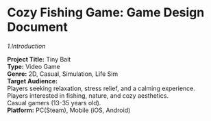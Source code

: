 # Cozy Fishing Game: Game Design Document

<i>1.Introduction</i>

<p>
<b>Project Title:</b> Tiny Bait
<br><b>Type:</b> Video Game
<br><b>Genre:</b> 2D, Casual, Simulation, Life Sim
<br><b>Target Audience:</b> 
<br>Players seeking relaxation, stress relief, and a calming experience.
<br>Players interested in fishing, nature, and cozy aesthetics.
<br>Casual gamers (13-35 years old).
<br><b>Platform:</b> PC(Steam), Mobile (iOS, Android)
</p>

<i>







